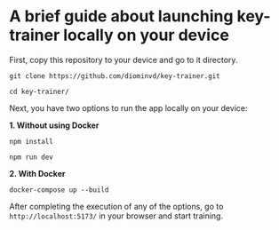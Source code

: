 # A brief guide about launching key-trainer locally on your device

First, copy this repository to your device and go to it directory.

```
git clone https://github.com/diominvd/key-trainer.git

cd key-trainer/
```

Next, you have two options to run the app locally on your device:

**1. Without using Docker**

```
npm install

npm run dev
```

**2. With Docker**

```
docker-compose up --build
```

After completing the execution of any of the options, go to `http://localhost:5173/` in your browser and start training.
